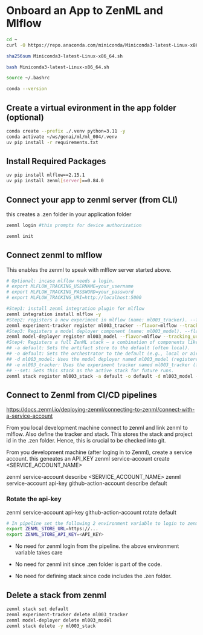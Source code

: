 # Onboard an App to ZenML and Mlflow

```bash
cd ~
curl -O https://repo.anaconda.com/miniconda/Miniconda3-latest-Linux-x86_64.sh

sha256sum Miniconda3-latest-Linux-x86_64.sh

bash Miniconda3-latest-Linux-x86_64.sh

source ~/.bashrc

conda --version


```

## Create a virtual evironment in the app folder (optional)
```bash
conda create --prefix ./.venv python=3.11 -y
conda activate ~/ws/genai/ml/ml_004/.venv
uv pip install -r requirements.txt
```

## Install Required Packages
```bash
uv pip install mlflow==2.15.1
uv pip install zenml[server]==0.84.0

```

## Connect your app to zenml server (from CLI)
this creates a .zen folder in your application folder
```bash
zenml login #this prompts for device authorization

zenml init
```

## Connect zenml to mlflow
This enables the zenml to speak with mlflow server started above.
```bash
# Optional: incase mlflow needs a login. 
# export MLFLOW_TRACKING_USERNAME=your_username
# export MLFLOW_TRACKING_PASSWORD=your_password
# export MLFLOW_TRACKING_URI=http://localhost:5000

#Step1: install zenml integration plugin for mlflow
zenml integration install mlflow -y
#Step2: registers a new experiment in mlflow (name: ml003_tracker). --flavor=mlflow tells the backend mlflow
zenml experiment-tracker register ml003_tracker --flavor=mlflow --tracking_uri=http://localhost:5000  --tracking_token="dummy_token" 
#Step3: Registers a model deployer component (name: ml003_model). --flavor=mlflow tells the backend mlflow
zenml model-deployer register ml003_model --flavor=mlflow --tracking_uri=http://localhost:5000  --tracking_token="dummy_token" 
#Step4: Registers a full ZenML stack — a combination of components like orchestrator, artifact store, experiment tracker, etc. 
## -a default: Sets the artifact store to the default (often local).
## -o default: Sets the orchestrator to the default (e.g., local or airflow).
## -d ml003_model: Uses the model deployer named ml003_model (registered in step 3).
## -e ml003_tracker: Uses the experiment tracker named ml003_tracker (from step 2).
## --set: Sets this stack as the active stack for future runs.
zenml stack register ml003_stack -a default -o default -d ml003_model -e ml003_tracker --set
```

## Connect to Zenml from CI/CD pipelines
https://docs.zenml.io/deploying-zenml/connecting-to-zenml/connect-with-a-service-account

From you local development machine connect to zenml and link zenml to mlflow. Also define the tracker and stack.
This stores the stack and project id in the .zen folder. Hence, this is crucial to be checked into git.

From you development machine (after loging in to Zenml), create a service account. this geneates an API_KEY
zenml service-account create <SERVICE_ACCOUNT_NAME>

zenml service-account describe <SERVICE_ACCOUNT_NAME>
zenml service-account api-key github-action-account describe default

### Rotate the api-key
zenml service-account api-key github-action-account rotate default

```bash
# In pipeline set the following 2 environment variable to login to zenml no interactively.
export ZENML_STORE_URL=https://...
export ZENML_STORE_API_KEY=<API_KEY>

```
- No need for zenml login from the pipeline. the above environment variable takes care

- No need for zenml init since .zen folder is part of the code.

- No need for defining stack since code includes the .zen folder.



## Delete a stack from zenml
```bash
zenml stack set default
zenml experiment-tracker delete ml003_tracker
zenml model-deployer delete ml003_model
zenml stack delete -y ml003_stack
```